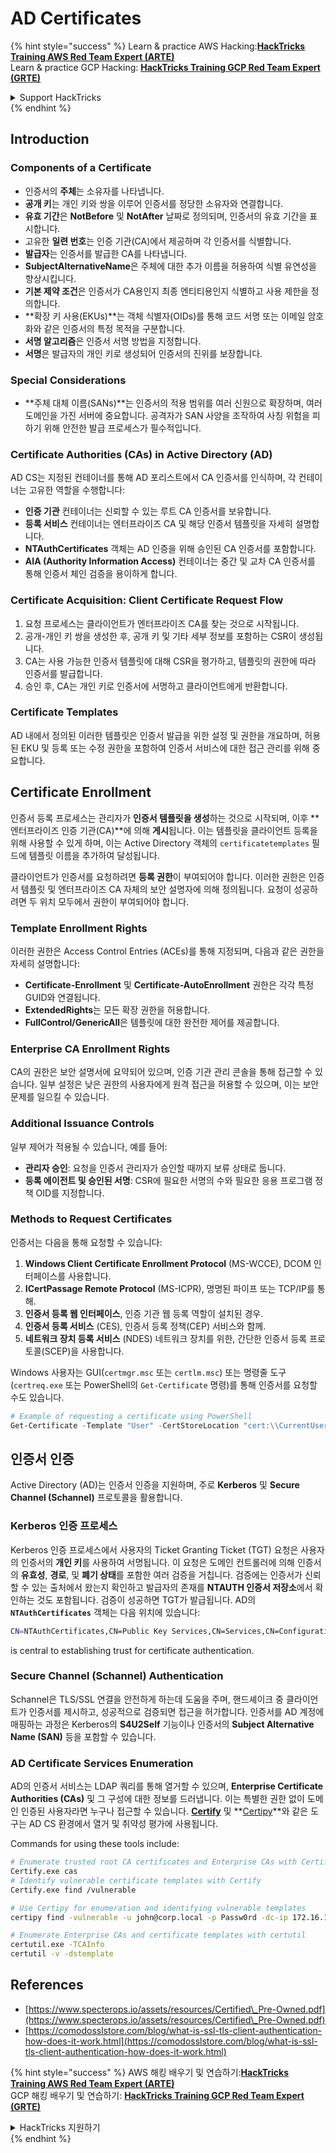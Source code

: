 # AD Certificates

{% hint style="success" %}
Learn & practice AWS Hacking:<img src="/.gitbook/assets/arte.png" alt="" data-size="line">[**HackTricks Training AWS Red Team Expert (ARTE)**](https://training.hacktricks.xyz/courses/arte)<img src="/.gitbook/assets/arte.png" alt="" data-size="line">\
Learn & practice GCP Hacking: <img src="/.gitbook/assets/grte.png" alt="" data-size="line">[**HackTricks Training GCP Red Team Expert (GRTE)**<img src="/.gitbook/assets/grte.png" alt="" data-size="line">](https://training.hacktricks.xyz/courses/grte)

<details>

<summary>Support HackTricks</summary>

* Check the [**subscription plans**](https://github.com/sponsors/carlospolop)!
* **Join the** 💬 [**Discord group**](https://discord.gg/hRep4RUj7f) or the [**telegram group**](https://t.me/peass) or **follow** us on **Twitter** 🐦 [**@hacktricks\_live**](https://twitter.com/hacktricks\_live)**.**
* **Share hacking tricks by submitting PRs to the** [**HackTricks**](https://github.com/carlospolop/hacktricks) and [**HackTricks Cloud**](https://github.com/carlospolop/hacktricks-cloud) github repos.

</details>
{% endhint %}

## Introduction

### Components of a Certificate

- 인증서의 **주체**는 소유자를 나타냅니다.
- **공개 키**는 개인 키와 쌍을 이루어 인증서를 정당한 소유자와 연결합니다.
- **유효 기간**은 **NotBefore** 및 **NotAfter** 날짜로 정의되며, 인증서의 유효 기간을 표시합니다.
- 고유한 **일련 번호**는 인증 기관(CA)에서 제공하며 각 인증서를 식별합니다.
- **발급자**는 인증서를 발급한 CA를 나타냅니다.
- **SubjectAlternativeName**은 주체에 대한 추가 이름을 허용하여 식별 유연성을 향상시킵니다.
- **기본 제약 조건**은 인증서가 CA용인지 최종 엔티티용인지 식별하고 사용 제한을 정의합니다.
- **확장 키 사용(EKUs)**는 객체 식별자(OIDs)를 통해 코드 서명 또는 이메일 암호화와 같은 인증서의 특정 목적을 구분합니다.
- **서명 알고리즘**은 인증서 서명 방법을 지정합니다.
- **서명**은 발급자의 개인 키로 생성되어 인증서의 진위를 보장합니다.

### Special Considerations

- **주체 대체 이름(SANs)**는 인증서의 적용 범위를 여러 신원으로 확장하며, 여러 도메인을 가진 서버에 중요합니다. 공격자가 SAN 사양을 조작하여 사칭 위험을 피하기 위해 안전한 발급 프로세스가 필수적입니다.

### Certificate Authorities (CAs) in Active Directory (AD)

AD CS는 지정된 컨테이너를 통해 AD 포리스트에서 CA 인증서를 인식하며, 각 컨테이너는 고유한 역할을 수행합니다:

- **인증 기관** 컨테이너는 신뢰할 수 있는 루트 CA 인증서를 보유합니다.
- **등록 서비스** 컨테이너는 엔터프라이즈 CA 및 해당 인증서 템플릿을 자세히 설명합니다.
- **NTAuthCertificates** 객체는 AD 인증을 위해 승인된 CA 인증서를 포함합니다.
- **AIA (Authority Information Access)** 컨테이너는 중간 및 교차 CA 인증서를 통해 인증서 체인 검증을 용이하게 합니다.

### Certificate Acquisition: Client Certificate Request Flow

1. 요청 프로세스는 클라이언트가 엔터프라이즈 CA를 찾는 것으로 시작됩니다.
2. 공개-개인 키 쌍을 생성한 후, 공개 키 및 기타 세부 정보를 포함하는 CSR이 생성됩니다.
3. CA는 사용 가능한 인증서 템플릿에 대해 CSR을 평가하고, 템플릿의 권한에 따라 인증서를 발급합니다.
4. 승인 후, CA는 개인 키로 인증서에 서명하고 클라이언트에게 반환합니다.

### Certificate Templates

AD 내에서 정의된 이러한 템플릿은 인증서 발급을 위한 설정 및 권한을 개요하며, 허용된 EKU 및 등록 또는 수정 권한을 포함하여 인증서 서비스에 대한 접근 관리를 위해 중요합니다.

## Certificate Enrollment

인증서 등록 프로세스는 관리자가 **인증서 템플릿을 생성**하는 것으로 시작되며, 이후 **엔터프라이즈 인증 기관(CA)**에 의해 **게시**됩니다. 이는 템플릿을 클라이언트 등록을 위해 사용할 수 있게 하며, 이는 Active Directory 객체의 `certificatetemplates` 필드에 템플릿 이름을 추가하여 달성됩니다.

클라이언트가 인증서를 요청하려면 **등록 권한**이 부여되어야 합니다. 이러한 권한은 인증서 템플릿 및 엔터프라이즈 CA 자체의 보안 설명자에 의해 정의됩니다. 요청이 성공하려면 두 위치 모두에서 권한이 부여되어야 합니다.

### Template Enrollment Rights

이러한 권한은 Access Control Entries (ACEs)를 통해 지정되며, 다음과 같은 권한을 자세히 설명합니다:
- **Certificate-Enrollment** 및 **Certificate-AutoEnrollment** 권한은 각각 특정 GUID와 연결됩니다.
- **ExtendedRights**는 모든 확장 권한을 허용합니다.
- **FullControl/GenericAll**은 템플릿에 대한 완전한 제어를 제공합니다.

### Enterprise CA Enrollment Rights

CA의 권한은 보안 설명서에 요약되어 있으며, 인증 기관 관리 콘솔을 통해 접근할 수 있습니다. 일부 설정은 낮은 권한의 사용자에게 원격 접근을 허용할 수 있으며, 이는 보안 문제를 일으킬 수 있습니다.

### Additional Issuance Controls

일부 제어가 적용될 수 있습니다, 예를 들어:
- **관리자 승인**: 요청을 인증서 관리자가 승인할 때까지 보류 상태로 둡니다.
- **등록 에이전트 및 승인된 서명**: CSR에 필요한 서명의 수와 필요한 응용 프로그램 정책 OID를 지정합니다.

### Methods to Request Certificates

인증서는 다음을 통해 요청할 수 있습니다:
1. **Windows Client Certificate Enrollment Protocol** (MS-WCCE), DCOM 인터페이스를 사용합니다.
2. **ICertPassage Remote Protocol** (MS-ICPR), 명명된 파이프 또는 TCP/IP를 통해.
3. **인증서 등록 웹 인터페이스**, 인증 기관 웹 등록 역할이 설치된 경우.
4. **인증서 등록 서비스** (CES), 인증서 등록 정책(CEP) 서비스와 함께.
5. **네트워크 장치 등록 서비스** (NDES) 네트워크 장치를 위한, 간단한 인증서 등록 프로토콜(SCEP)을 사용합니다.

Windows 사용자는 GUI(`certmgr.msc` 또는 `certlm.msc`) 또는 명령줄 도구(`certreq.exe` 또는 PowerShell의 `Get-Certificate` 명령)를 통해 인증서를 요청할 수도 있습니다.
```powershell
# Example of requesting a certificate using PowerShell
Get-Certificate -Template "User" -CertStoreLocation "cert:\\CurrentUser\\My"
```
## 인증서 인증

Active Directory (AD)는 인증서 인증을 지원하며, 주로 **Kerberos** 및 **Secure Channel (Schannel)** 프로토콜을 활용합니다.

### Kerberos 인증 프로세스

Kerberos 인증 프로세스에서 사용자의 Ticket Granting Ticket (TGT) 요청은 사용자의 인증서의 **개인 키**를 사용하여 서명됩니다. 이 요청은 도메인 컨트롤러에 의해 인증서의 **유효성**, **경로**, 및 **폐기 상태**를 포함한 여러 검증을 거칩니다. 검증에는 인증서가 신뢰할 수 있는 출처에서 왔는지 확인하고 발급자의 존재를 **NTAUTH 인증서 저장소**에서 확인하는 것도 포함됩니다. 검증이 성공하면 TGT가 발급됩니다. AD의 **`NTAuthCertificates`** 객체는 다음 위치에 있습니다:
```bash
CN=NTAuthCertificates,CN=Public Key Services,CN=Services,CN=Configuration,DC=<domain>,DC=<com>
```
is central to establishing trust for certificate authentication.

### Secure Channel (Schannel) Authentication

Schannel은 TLS/SSL 연결을 안전하게 하는데 도움을 주며, 핸드셰이크 중 클라이언트가 인증서를 제시하고, 성공적으로 검증되면 접근을 허가합니다. 인증서를 AD 계정에 매핑하는 과정은 Kerberos의 **S4U2Self** 기능이나 인증서의 **Subject Alternative Name (SAN)** 등을 포함할 수 있습니다.

### AD Certificate Services Enumeration

AD의 인증서 서비스는 LDAP 쿼리를 통해 열거할 수 있으며, **Enterprise Certificate Authorities (CAs)** 및 그 구성에 대한 정보를 드러냅니다. 이는 특별한 권한 없이 도메인 인증된 사용자라면 누구나 접근할 수 있습니다. **[Certify](https://github.com/GhostPack/Certify)** 및 **[Certipy](https://github.com/ly4k/Certipy)**와 같은 도구는 AD CS 환경에서 열거 및 취약성 평가에 사용됩니다.

Commands for using these tools include:
```bash
# Enumerate trusted root CA certificates and Enterprise CAs with Certify
Certify.exe cas
# Identify vulnerable certificate templates with Certify
Certify.exe find /vulnerable

# Use Certipy for enumeration and identifying vulnerable templates
certipy find -vulnerable -u john@corp.local -p Passw0rd -dc-ip 172.16.126.128

# Enumerate Enterprise CAs and certificate templates with certutil
certutil.exe -TCAInfo
certutil -v -dstemplate
```
## References

* [https://www.specterops.io/assets/resources/Certified\_Pre-Owned.pdf](https://www.specterops.io/assets/resources/Certified\_Pre-Owned.pdf)
* [https://comodosslstore.com/blog/what-is-ssl-tls-client-authentication-how-does-it-work.html](https://comodosslstore.com/blog/what-is-ssl-tls-client-authentication-how-does-it-work.html)

{% hint style="success" %}
AWS 해킹 배우기 및 연습하기:<img src="/.gitbook/assets/arte.png" alt="" data-size="line">[**HackTricks Training AWS Red Team Expert (ARTE)**](https://training.hacktricks.xyz/courses/arte)<img src="/.gitbook/assets/arte.png" alt="" data-size="line">\
GCP 해킹 배우기 및 연습하기: <img src="/.gitbook/assets/grte.png" alt="" data-size="line">[**HackTricks Training GCP Red Team Expert (GRTE)**<img src="/.gitbook/assets/grte.png" alt="" data-size="line">](https://training.hacktricks.xyz/courses/grte)

<details>

<summary>HackTricks 지원하기</summary>

* [**구독 계획**](https://github.com/sponsors/carlospolop) 확인하기!
* **💬 [**Discord 그룹**](https://discord.gg/hRep4RUj7f) 또는 [**텔레그램 그룹**](https://t.me/peass)에 참여하거나 **Twitter** 🐦 [**@hacktricks\_live**](https://twitter.com/hacktricks\_live)**를 팔로우하세요.**
* **[**HackTricks**](https://github.com/carlospolop/hacktricks) 및 [**HackTricks Cloud**](https://github.com/carlospolop/hacktricks-cloud) 깃허브 리포지토리에 PR을 제출하여 해킹 팁을 공유하세요.**

</details>
{% endhint %}
